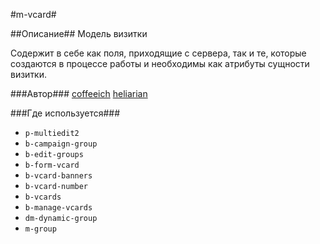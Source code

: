 #m-vcard#

##Описание##
Модель визитки

Содержит в себе как поля, приходящие с сервера, так и те, которые создаются в процессе работы и необходимы как атрибуты
сущности визитки.

###Автор###
[coffeeich](https://staff.yandex-team.ru/coffeeich)
[heliarian](https://staff.yandex-team.ru/heliarian)

###Где используется###

* `p-multiedit2`
* `b-campaign-group`
* `b-edit-groups`
* `b-form-vcard`
* `b-vcard-banners`
* `b-vcard-number`
* `b-vcards`
* `b-manage-vcards`
* `dm-dynamic-group`
* `m-group`
